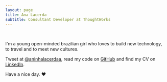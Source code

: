 ```yaml
---
layout: page
title: Ana Lacerda
subtitle: Consultant Developer at ThoughtWorks
---
```

<br>

I'm a young open-minded brazilian girl who loves to build new technology, to travel and to meet new cultures. 

Tweet at [@aninhalacerdaa](http://twitter.com/aninhalacerdaa), read my code on [GitHub](http://github.com/aninhalacerda) and find my CV on [LinkedIn](https://www.linkedin.com/in/anasiqueira).

Have a nice day. ♥
